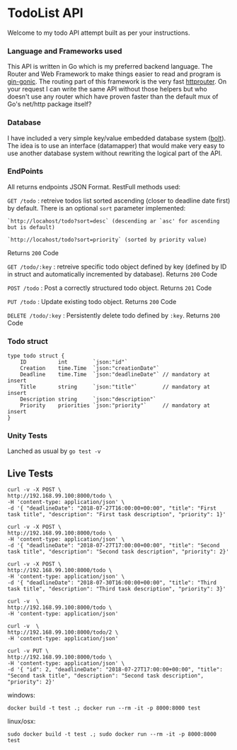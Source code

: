 
# TodoList API

Welcome to my todo API attempt built as per your instructions.

### Language and Frameworks used
This API is written in Go which is my preferred backend language.
The Router and Web Framework to make things easier to read and program is [gin-gonic](https://github.com/gin-gonic/gin).
The routing part of this framework is the very fast [httprouter](https://github.com/julienschmidt/httprouter). On your request I can write the same API without those helpers but who doesn't use any router which have proven faster than the default mux of Go's net/http package itself?

### Database
I have included a very simple key/value embedded database system ([bolt](https://github.com/boltdb/bolt)).
The idea is to use an interface (datamapper) that would make very easy to use another database system without rewriting the logical part of the API.

### EndPoints
All returns endpoints JSON Format.
RestFull methods used:

`GET /todo` : retreive todos list sorted ascending (closer to deadline date first) by default.
There is an optional `sort` parameter implemented:

    `http://locahost/todo?sort=desc` (descending ar `asc' for ascending but is default)

    `http://locahost/todo?sort=priority` (sorted by priority value)
Returns `200` Code


`GET /todo/:key` : retreive specific todo object defined by key (defined by ID in struct and automatically incremented by database). Returns `200` Code

`POST /todo` : Post a correctly structured todo object. Returns `201` Code

`PUT /todo` : Update existing todo object. Returns `200` Code

`DELETE /todo/:key` : Persistently delete todo defined by `:key`. Returns `200` Code



### Todo struct
```
type todo struct {
	ID          int        `json:"id"`
	Creation    time.Time  `json:"creationDate"`
	Deadline    time.Time  `json:"deadlineDate"` // mandatory at insert
	Title       string     `json:"title"`        // mandatory at insert
	Description string     `json:"description"`
	Priority    priorities `json:"priority"`     // mandatory at insert
}

```

### Unity Tests
Lanched as usual by `go test -v`

## Live Tests


```
curl -v -X POST \
http://192.168.99.100:8000/todo \
-H 'content-type: application/json' \
-d '{ "deadlineDate": "2018-07-27T16:00:00+00:00", "title": "First task title", "description": "First task description", "priority": 1}'

curl -v -X POST \
http://192.168.99.100:8000/todo \
-H 'content-type: application/json' \
-d '{ "deadlineDate": "2018-07-27T17:00:00+00:00", "title": "Second task title", "description": "Second task description", "priority": 2}'

curl -v -X POST \
http://192.168.99.100:8000/todo \
-H 'content-type: application/json' \
-d '{ "deadlineDate": "2018-07-30T16:00:00+00:00", "title": "Third task title", "description": "Third task description", "priority": 3}'

curl -v  \
http://192.168.99.100:8000/todo \
-H 'content-type: application/json'

curl -v  \
http://192.168.99.100:8000/todo/2 \
-H 'content-type: application/json'

curl -v PUT \
http://192.168.99.100:8000/todo \
-H 'content-type: application/json' \
-d '{ "id": 2, "deadlineDate": "2018-07-27T17:00:00+00:00", "title": "Second task title", "description": "Second task description", "priority": 2}'

```

windows:
```
docker build -t test .; docker run --rm -it -p 8000:8000 test
```
linux/osx:
```
sudo docker build -t test .; sudo docker run --rm -it -p 8000:8000 test

```